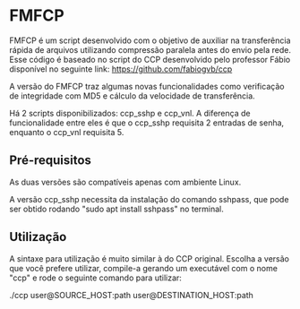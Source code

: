 # FMFCP

FMFCP é um script desenvolvido com o objetivo de auxiliar na transferência rápida de arquivos utilizando compressão paralela antes do envio pela rede. Esse código é baseado no script do CCP desenvolvido pelo professor Fábio disponível no seguinte link: https://github.com/fabiogvb/ccp

A versão do FMFCP traz algumas novas funcionalidades como verificação de integridade com MD5 e cálculo da velocidade de transferência.

Há 2 scripts disponibilizados: ccp_sshp e ccp_vnl. A diferença de funcionalidade entre eles é que o ccp_sshp requisita 2 entradas de senha, enquanto o ccp_vnl requisita 5.

## Pré-requisitos

As duas versões são compatíveis apenas com ambiente Linux.

A versão ccp_sshp necessita da instalação do comando sshpass, que pode ser obtido rodando "sudo apt install sshpass" no terminal.

## Utilização

A sintaxe para utilização é muito similar à do CCP original. Escolha a versão que você prefere utilizar, compile-a gerando um executável com o nome "ccp" e rode o seguinte comando para utilizar:

./ccp user@SOURCE_HOST:path user@DESTINATION_HOST:path
